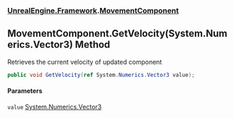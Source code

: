 ### [UnrealEngine.Framework](./UnrealEngine-Framework.md 'UnrealEngine.Framework').[MovementComponent](./MovementComponent.md 'UnrealEngine.Framework.MovementComponent')
## MovementComponent.GetVelocity(System.Numerics.Vector3) Method
Retrieves the current velocity of updated component  
```csharp
public void GetVelocity(ref System.Numerics.Vector3 value);
```
#### Parameters
<a name='UnrealEngine-Framework-MovementComponent-GetVelocity(System-Numerics-Vector3)-value'></a>
`value` [System.Numerics.Vector3](https://docs.microsoft.com/en-us/dotnet/api/System.Numerics.Vector3 'System.Numerics.Vector3')  
  
